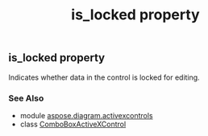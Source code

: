 ﻿---
title: is_locked property
second_title: Aspose.Diagram for Python via .NET API References
description: 
type: docs
weight: 210
url: /python-net/aspose.diagram.activexcontrols/comboboxactivexcontrol/is_locked/
is_root: false
---

## is_locked property


Indicates whether data in the control is locked for editing.

### See Also
* module [aspose.diagram.activexcontrols](../../)
* class [ComboBoxActiveXControl](/diagram/python-net/aspose.diagram.activexcontrols/comboboxactivexcontrol)
